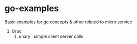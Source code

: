 # go-examples
Basic examples for go concepts &amp; other related to micro service


1. Grpc
   1. unary : simple client server calls 
